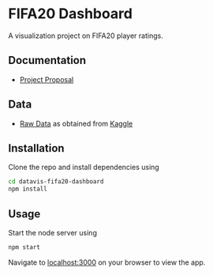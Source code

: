 # FIFA20 Dashboard

A visualization project on FIFA20 player ratings.

## Documentation
* [Project Proposal][doc-prop]

## Data
* [Raw Data][raw-data] as obtained from [Kaggle][data-src]

## Installation

Clone the repo and install dependencies using

```bash
cd datavis-fifa20-dashboard
npm install
```

## Usage

Start the node server using
```bash
npm start
```
Navigate to [localhost:3000] on your browser to view the app.

[doc-prop]: docs/proposal.md
[raw-data]: data/raw.csv
[data-src]: https://www.kaggle.com/sagunsh/fifa-20-complete-player-dataset
[localhost:3000]: localhost:3000/